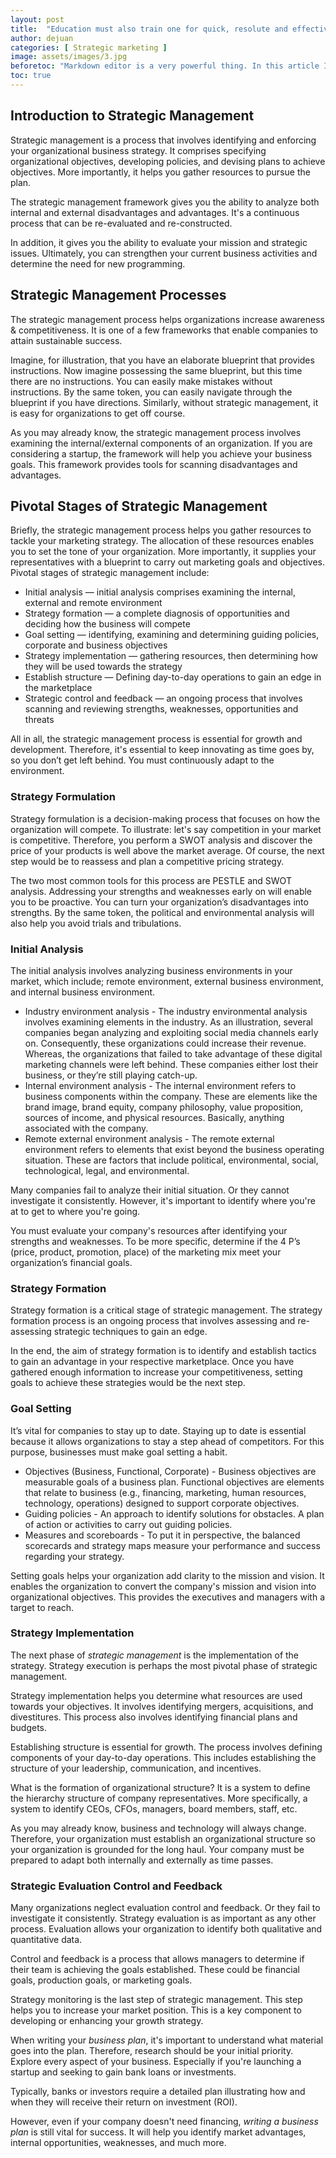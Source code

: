 ```yaml
---
layout: post
title:  "Education must also train one for quick, resolute and effective thinking."
author: dejuan
categories: [ Strategic marketing ]
image: assets/images/3.jpg
beforetoc: "Markdown editor is a very powerful thing. In this article I'm going to show you what you can actually do with it, some tricks and tips while editing your post."
toc: true
---
```


## Introduction to Strategic Management

Strategic management is a process that involves identifying and enforcing your organizational business strategy. It comprises specifying organizational objectives, developing policies, and devising plans to achieve objectives. More importantly, it helps you gather resources to pursue the plan.

The strategic management framework gives you the ability to analyze both internal and external disadvantages and advantages. It's a continuous process that can be re-evaluated and re-constructed.

In addition, it gives you the ability to evaluate your mission and strategic issues. Ultimately, you can strengthen your current business activities and determine the need for new programming.

## Strategic Management Processes

The strategic management process helps organizations increase awareness & competitiveness. It is one of a few frameworks that enable companies to attain sustainable success.

Imagine, for illustration, that you have an elaborate blueprint that provides instructions. Now imagine possessing the same blueprint, but this time there are no instructions. You can easily make mistakes without instructions. By the same token, you can easily navigate through the blueprint if you have directions. Similarly, without strategic management, it is easy for organizations to get off course.

As you may already know, the strategic management process involves examining the internal/external components of an organization. If you are considering a startup, the framework will help you achieve your business goals. This framework provides tools for scanning disadvantages and advantages.

## Pivotal Stages of Strategic Management

Briefly, the strategic management process helps you gather resources to tackle your marketing strategy. The allocation of these resources enables you to set the tone of your organization. More importantly, it supplies your representatives with a blueprint to carry out marketing goals and objectives. Pivotal stages of strategic management include:

* Initial analysis — initial analysis comprises examining the internal, external and remote environment
* Strategy formation — a complete diagnosis of opportunities and deciding how the business will compete
* Goal setting — identifying, examining and determining guiding policies, corporate and business objectives
* Strategy implementation — gathering resources, then determining how they will be used towards the strategy
* Establish structure — Defining day-to-day operations to gain an edge in the marketplace
* Strategic control and feedback — an ongoing process that involves scanning and reviewing strengths, weaknesses, opportunities and threats

All in all, the strategic management process is essential for growth and development. Therefore, it's essential to keep innovating as time goes by, so you don’t get left behind. You must continuously adapt to the environment.

### Strategy Formulation

Strategy formulation is a decision-making process that focuses on how the organization will compete. To illustrate: let's say competition in your market is competitive. Therefore, you perform a SWOT analysis and discover the price of your products is well above the market average. Of course, the next step would be to reassess and plan a competitive pricing strategy.

The two most common tools for this process are PESTLE and SWOT analysis. Addressing your strengths and weaknesses early on will enable you to be proactive. You can turn your organization’s disadvantages into strengths. By the same token, the political and environmental analysis will also help you avoid trials and tribulations.

### Initial Analysis

The initial analysis involves analyzing business environments in your market, which include; remote environment, external business environment, and internal business environment.

* Industry environment analysis - The industry environmental analysis involves examining elements in the industry. As an illustration, several companies began analyzing and exploiting social media channels early on. Consequently, these organizations could increase their revenue. Whereas, the organizations that failed to take advantage of these digital marketing channels were left behind. These companies either lost their business, or they’re still playing catch-up.
* Internal environment analysis - The internal environment refers to business components within the company. These are elements like the brand image, brand equity, company philosophy, value proposition, sources of income, and physical resources. Basically, anything associated with the company.
* Remote external environment analysis - The remote external environment refers to elements that exist beyond the business operating situation. These are factors that include political, environmental, social, technological, legal, and environmental.

Many companies fail to analyze their initial situation. Or they cannot investigate it consistently. However, it's important to identify where you're at to get to where you're going.

You must evaluate your company's resources after identifying your strengths and weaknesses. To be more specific, determine if the 4 P’s (price, product, promotion, place) of the marketing mix meet your organization’s financial goals.

### Strategy Formation

Strategy formation is a critical stage of strategic management. The strategy formation process is an ongoing process that involves assessing and re-assessing strategic techniques to gain an edge.

In the end, the aim of strategy formation is to identify and establish tactics to gain an advantage in your respective marketplace. Once you have gathered enough information to increase your competitiveness, setting goals to achieve these strategies would be the next step.

### Goal Setting

It’s vital for companies to stay up to date. Staying up to date is essential because it allows organizations to stay a step ahead of competitors. For this purpose, businesses must make goal setting a habit.

* Objectives (Business, Functional, Corporate) - Business objectives are measurable goals of a business plan. Functional objectives are elements that relate to business (e.g., financing, marketing, human resources, technology, operations) designed to support corporate objectives.
* Guiding policies - An approach to identify solutions for obstacles. A plan of action or activities to carry out guiding policies.
* Measures and scoreboards - To put it in perspective, the balanced scorecards and strategy maps measure your performance and success regarding your strategy.

Setting goals helps your organization add clarity to the mission and vision. It enables the organization to convert the company's mission and vision into organizational objectives. This provides the executives and managers with a target to reach.

### Strategy Implementation

The next phase of _strategic management_ is the implementation of the strategy. Strategy execution is perhaps the most pivotal phase of strategic management.

Strategy implementation helps you determine what resources are used towards your objectives. It involves identifying mergers, acquisitions, and divestitures. This process also involves identifying financial plans and budgets.

Establishing structure is essential for growth. The process involves defining components of your day-to-day operations. This includes establishing the structure of your leadership, communication, and incentives.

What is the formation of organizational structure? It is a system to define the hierarchy structure of company representatives. More specifically, a system to identify CEOs, CFOs, managers, board members, staff, etc.

As you may already know, business and technology will always change. Therefore, your organization must establish an organizational structure so your organization is grounded for the long haul. Your company must be prepared to adapt both internally and externally as time passes.

### Strategic Evaluation Control and Feedback

Many organizations neglect evaluation control and feedback. Or they fail to investigate it consistently. Strategy evaluation is as important as any other process. Evaluation allows your organization to identify both qualitative and quantitative data.

Control and feedback is a process that allows managers to determine if their team is achieving the goals established. These could be financial goals, production goals, or marketing goals.

Strategy monitoring is the last step of strategic management. This step helps you to increase your market position. This is a key component to developing or enhancing your growth strategy.

When writing your _business plan_, it's important to understand what material goes into the plan. Therefore, research should be your initial priority. Explore every aspect of your business. Especially if you're launching a startup and seeking to gain bank loans or investments.

Typically, banks or investors require a detailed plan illustrating how and when they will receive their return on investment (ROI).

However, even if your company doesn't need financing, _writing a business plan_ is still vital for success. It will help you identify market advantages, internal opportunities, weaknesses, and much more.
